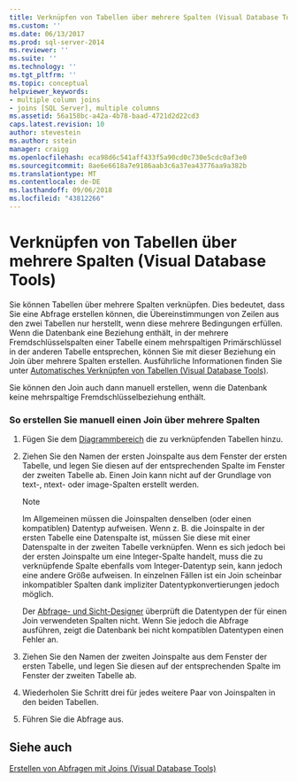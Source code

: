 ```yaml
---
title: Verknüpfen von Tabellen über mehrere Spalten (Visual Database Tools) | Microsoft-Dokumentation
ms.custom: ''
ms.date: 06/13/2017
ms.prod: sql-server-2014
ms.reviewer: ''
ms.suite: ''
ms.technology: ''
ms.tgt_pltfrm: ''
ms.topic: conceptual
helpviewer_keywords:
- multiple column joins
- joins [SQL Server], multiple columns
ms.assetid: 56a158bc-a42a-4b78-baad-4721d2d22cd3
caps.latest.revision: 10
author: stevestein
ms.author: sstein
manager: craigg
ms.openlocfilehash: eca98d6c541aff433f5a90cd0c730e5cdc0af3e0
ms.sourcegitcommit: 8ae6e6618a7e9186aab3c6a37ea43776aa9a382b
ms.translationtype: MT
ms.contentlocale: de-DE
ms.lasthandoff: 09/06/2018
ms.locfileid: "43812266"
---
```

# <a name="join-tables-on-multiple-columns-visual-database-tools"></a>Verknüpfen von Tabellen über mehrere Spalten (Visual Database Tools)
  Sie können Tabellen über mehrere Spalten verknüpfen. Dies bedeutet, dass Sie eine Abfrage erstellen können, die Übereinstimmungen von Zeilen aus den zwei Tabellen nur herstellt, wenn diese mehrere Bedingungen erfüllen. Wenn die Datenbank eine Beziehung enthält, in der mehrere Fremdschlüsselspalten einer Tabelle einem mehrspaltigen Primärschlüssel in der anderen Tabelle entsprechen, können Sie mit dieser Beziehung ein Join über mehrere Spalten erstellen. Ausführliche Informationen finden Sie unter [Automatisches Verknüpfen von Tabellen &#40;Visual Database Tools&#41;](visual-database-tools.md).  
  
 Sie können den Join auch dann manuell erstellen, wenn die Datenbank keine mehrspaltige Fremdschlüsselbeziehung enthält.  
  
### <a name="to-manually-create-a-multicolumn-join"></a>So erstellen Sie manuell einen Join über mehrere Spalten  
  
1.  Fügen Sie dem [Diagrammbereich](diagram-pane-visual-database-tools.md) die zu verknüpfenden Tabellen hinzu.  
  
2.  Ziehen Sie den Namen der ersten Joinspalte aus dem Fenster der ersten Tabelle, und legen Sie diesen auf der entsprechenden Spalte im Fenster der zweiten Tabelle ab. Einen Join kann nicht auf der Grundlage von text-, ntext- oder image-Spalten erstellt werden.  
  
    > [!NOTE]  
    >  Im Allgemeinen müssen die Joinspalten denselben (oder einen kompatiblen) Datentyp aufweisen. Wenn z. B. die Joinspalte in der ersten Tabelle eine Datenspalte ist, müssen Sie diese mit einer Datenspalte in der zweiten Tabelle verknüpfen. Wenn es sich jedoch bei der ersten Joinspalte um eine Integer-Spalte handelt, muss die zu verknüpfende Spalte ebenfalls vom Integer-Datentyp sein, kann jedoch eine andere Größe aufweisen. In einzelnen Fällen ist ein Join scheinbar inkompatibler Spalten dank impliziter Datentypkonvertierungen jedoch möglich.  
    >   
    >  Der [Abfrage- und Sicht-Designer](query-and-view-designer-tools-visual-database-tools.md) überprüft die Datentypen der für einen Join verwendeten Spalten nicht. Wenn Sie jedoch die Abfrage ausführen, zeigt die Datenbank bei nicht kompatiblen Datentypen einen Fehler an.  
  
3.  Ziehen Sie den Namen der zweiten Joinspalte aus dem Fenster der ersten Tabelle, und legen Sie diesen auf der entsprechenden Spalte im Fenster der zweiten Tabelle ab.  
  
4.  Wiederholen Sie Schritt drei für jedes weitere Paar von Joinspalten in den beiden Tabellen.  
  
5.  Führen Sie die Abfrage aus.  
  
## <a name="see-also"></a>Siehe auch  
 [Erstellen von Abfragen mit Joins &#40;Visual Database Tools&#41;](query-with-joins-visual-database-tools.md)  
  
  
